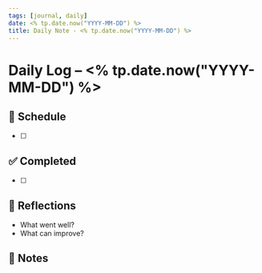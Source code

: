 ```yaml
---
tags: [journal, daily]
date: <% tp.date.now("YYYY-MM-DD") %>
title: Daily Note - <% tp.date.now("YYYY-MM-DD") %>
---
```


# Daily Log – <% tp.date.now("YYYY-MM-DD") %>

## 📅 Schedule
- [ ] 

## ✅ Completed
- [ ] 

## 🧠 Reflections
- What went well?
- What can improve?

## 📌 Notes
